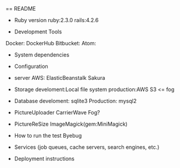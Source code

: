 == README

* Ruby version
ruby:2.3.0
rails:4.2.6

* Development Tools

Docker: DockerHub
Bitbucket:
Atom:

* System dependencies

* Configuration

* server
AWS: ElasticBeanstalk
Sakura


* Storage
develoment:Local file system
production:AWS S3 <= fog


* Database
develoment: sqlite3
Production: mysql2


* PictureUploader
CarrierWave
Fog?

* PictureReSize
ImageMagick(gem:MiniMagick)

* How to run the test
Byebug


* Services (job queues, cache servers, search engines, etc.)
* Deployment instructions
